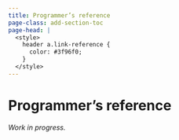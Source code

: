 ```yaml
---
title: Programmer’s reference
page-class: add-section-toc
page-head: |
  <style>
    header a.link-reference {
      color: #3f96f0;
    }
  </style>
---
```



Programmer’s reference
======================

_Work in progress._
